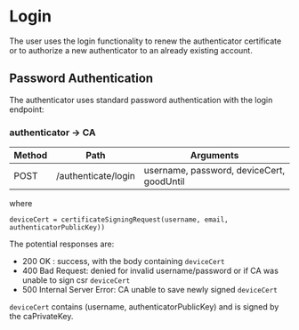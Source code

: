 # Login

The user uses the login functionality to renew the authenticator certificate or
to authorize a new authenticator to an already existing account.

## Password Authentication

The authenticator uses standard password authentication with the login endpoint:

### authenticator -> CA

| Method | Path                | Arguments                                 |
| ------ | ------------------- | ----------------------------------------- |
| POST   | /authenticate/login | username, password, deviceCert, goodUntil |

where

```
deviceCert = certificateSigningRequest(username, email, authenticatorPublicKey))
```
The potential responses are:

- 200 OK : success, with the body containing `deviceCert`
- 400 Bad Request: denied for invalid username/password or if CA was unable to sign csr `deviceCert`
- 500 Internal Server Error: CA unable to save newly signed `deviceCert`

`deviceCert` contains (username, authenticatorPublicKey) and is signed by the caPrivateKey.
